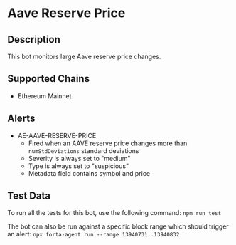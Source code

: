 # Aave Reserve Price

## Description

This bot monitors large Aave reserve price changes.

## Supported Chains

- Ethereum Mainnet

## Alerts

<!-- -->
- AE-AAVE-RESERVE-PRICE
  - Fired when an AAVE reserve price changes more than `numStdDeviations` standard deviations
  - Severity is always set to "medium"
  - Type is always set to "suspicious"
  - Metadata field contains symbol and price

## Test Data

To run all the tests for this bot, use the following command: `npm run test`

The bot can also be run against a specific block range which should trigger an alert: `npx forta-agent run --range 13940731..13940832`
